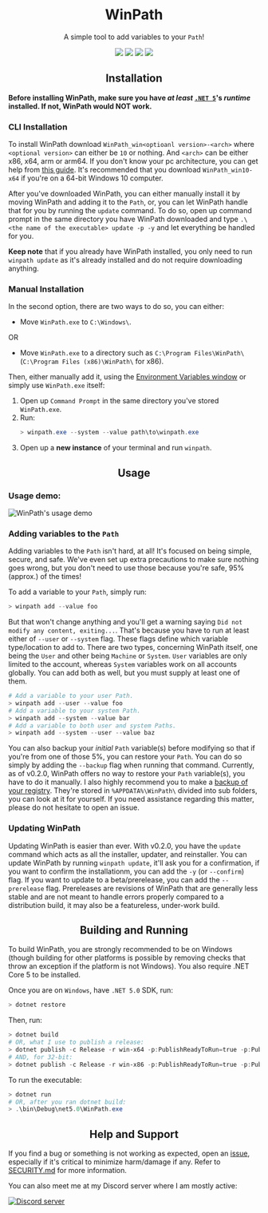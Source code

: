 <div align="center">
    <h1 >WinPath</h1>
    <p>A simple tool to add variables to your <code>Path</code>!</p>
    <a href="https://github.com/ANF-Studios/WinPath/actions/workflows/dotnet.yml" alt="GitHub Actions | .NET" target="_blank"><img src="https://github.com/ANF-Studios/WinPath/actions/workflows/dotnet.yml/badge.svg" /></a>
    <a href="https://codecov.io/gh/ANF-Studios/WinPath" alt="CodeCov | Code Coverage" target="_blank"><img src="https://codecov.io/gh/ANF-Studios/WinPath/branch/master/graph/badge.svg?token=ZDA5DTLQMF" /></a>
    <a href="https://github.com/ANF-Studios/WinPath/actions/workflows/codeql.yml" alt="GitHub CodeQL | Security Scan" target="_blank"><img src="https://github.com/ANF-Studios/WinPath/actions/workflows/codeql.yml/badge.svg" /></a>
    <a href="https://ci.appveyor.com/project/ANF-Studios/winpath" alt="AppVeyor Build | .NET" target="_blank"><img src="https://ci.appveyor.com/api/projects/status/um85ms51acjnnux4?svg=true" /></a>
</div>


<h2 align="center">Installation</h2>

**Before installing WinPath, make sure you have *at least* [`.NET 5`](https://dotnet.microsoft.com/download/dotnet/5.0/runtime)'s *runtime* installed. If not, WinPath would NOT work.**

### CLI Installation
To install WinPath download `WinPath_win<optioanl version>-<arch>` where `<optional version>` can either be `10` or nothing. And `<arch>` can be either x86, x64, arm or arm64. If you don't know your pc architecture, you can get help from [this guide](https://winaero.com/check-if-processor-is-32-bit-64-bit-or-arm-in-windows-10/). It's recommended that you download `WinPath_win10-x64` if you're on a 64-bit Windows 10 computer.

After you've downloaded WinPath, you can either manually install it by moving WinPath and adding it to the `Path`, or, you can let WinPath handle that for you by running the `update` command. To do so, open up command prompt in the same directory you have WinPath downloaded and type `.\<the name of the executable> update -p -y` and let everything be handled for you.

**Keep note** that if you already have WinPath installed, you only need to run `winpath update` as it's already installed and do not require downloading anything.

### Manual Installation
In the second option, there are two ways to do so, you can either:
* Move `WinPath.exe` to `C:\Windows\`.

OR

* Move `WinPath.exe` to a directory such as `C:\Program Files\WinPath\` (`C:\Program Files (x86)\WinPath\` for x86).

Then, either manually add it, using the [Environment Variables window](https://superuser.com/a/284351) or simply use `WinPath.exe` itself:

1. Open up `Command Prompt` in the same directory you've stored `WinPath.exe`.
2. Run:
    ```ps1
    > winpath.exe --system --value path\to\winpath.exe
    ```
3. Open up a **new instance** of your terminal and run `winpath`.

<h2 align="center">Usage</h2>

### Usage demo:
![WinPath's usage demo](https://user-images.githubusercontent.com/68814933/115187380-35f77f00-a0b1-11eb-815e-3cf75d275d12.gif)

### Adding variables to the `Path`
Adding variables to the `Path` isn't hard, at all! It's focused on being simple, secure, and safe. We've even set up extra precautions to make sure nothing goes wrong, but you don't need to use those because you're safe, 95% (approx.) of the times!

To add a variable to your `Path`, simply run:
```ps1
> winpath add --value foo
```
But that won't change anything and you'll get a warning saying `Did not modify any content, exiting...`. That's because you have to run at least either of `--user` or `--system` flag. These flags define which variable type/location to add to. There are two types, concerning WinPath itself, one being the `User` and other being `Machine` or `System`. `User` variables are only limited to the account, whereas `System` variables work on all accounts globally. You can add both as well, but you must supply at least one of them.
```ps1
# Add a variable to your user Path.
> winpath add --user --value foo
# Add a variable to your system Path.
> winpath add --system --value bar
# Add a variable to both user and system Paths.
> winpath add --system --user --value baz
```
You can also backup your *initial* `Path` variable(s) before modifying so that if you're from one of those 5%, you can restore your `Path`. You can do so simply by adding the `--backup` flag when running that command. Currently, as of v0.2.0, WinPath offers no way to restore your `Path` variable(s), you have to do it manually. I also highly recommend you to make a [backup of your registry](https://support.microsoft.com/en-us/topic/how-to-back-up-and-restore-the-registry-in-windows-855140ad-e318-2a13-2829-d428a2ab0692). They're stored in `%APPDATA%\WinPath\` divided into sub folders, you can look at it for yourself. If you need assistance regarding this matter, please do not hesitate to open an issue.

### Updating WinPath
Updating WinPath is easier than ever. With v0.2.0, you have the `update` command which acts as all the installer, updater, and reinstaller. You can update WinPath by running `winpath update`, it'll ask you for a confirmation, if you want to confirm the installationm, you can add the `-y` (or `--confirm`) flag. If you want to update to a beta/prerelease, you can add the `--prerelease` flag. Prereleases are revisions of WinPath that are generally less stable and are not meant to handle errors properly compared to a distribution build, it may also be a featureless, under-work build. 

<h2 align="center">Building and Running</h2>

To build WinPath, you are strongly recommended to be on Windows (though building for other platforms is possible by removing checks that throw an exception if the platform is not Windows). You also require .NET Core 5 to be installed.

Once you are on `Windows`, have `.NET 5.0` SDK, run:
```ps1
> dotnet restore
```

Then, run:
```ps1
> dotnet build
# OR, what I use to publish a release:
> dotnet publish -c Release -r win-x64 -p:PublishReadyToRun=true -p:PublishSingleFile=true --self-contained false
# AND, for 32-bit:
> dotnet publish -c Release -r win-x86 -p:PublishReadyToRun=true -p:PublishSingleFile=true --self-contained false
```

To run the executable:
```ps1
> dotnet run
# OR, after you ran dotnet build:
> .\bin\Debug\net5.0\WinPath.exe
```

<h2 align="center">Help and Support</h2>

If you find a bug or something is not working as expected, open an [issue](https://github.com/ANF-Studios/WinPath/issues/new), especially if it's critical to minimize harm/damage if any. Refer to [SECURITY.md](/SECURITY.md) for more information.

You can also meet me at my Discord server where I am mostly active:

[![Discord server](https://discord.com/api/guilds/732064655396044840/embed.png?style=banner3)](https://discord.gg/fKWpK7A)

<!-- Publish using: dotnet publish -c Release -r win-x64 -p:PublishReadyToRun=true -p:PublishSingleFile=true --self-contained false -->
